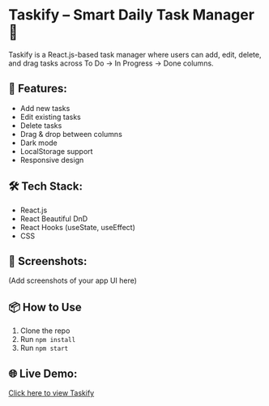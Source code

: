 # Taskify – Smart Daily Task Manager 📝

Taskify is a React.js-based task manager where users can add, edit, delete, and drag tasks across To Do → In Progress → Done columns.

## 🚀 Features:
- Add new tasks
- Edit existing tasks
- Delete tasks
- Drag & drop between columns
- Dark mode
- LocalStorage support
- Responsive design

## 🛠 Tech Stack:
- React.js
- React Beautiful DnD
- React Hooks (useState, useEffect)
- CSS

## 📸 Screenshots:
(Add screenshots of your app UI here)

## 📦 How to Use
1. Clone the repo
2. Run `npm install`
3. Run `npm start`

## 🌐 Live Demo:
[Click here to view Taskify](https://your-netlify-link.netlify.app)

